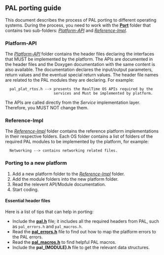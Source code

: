 ## PAL porting guide

This document describes the process of PAL porting to different operating systems. During the process, you need to work
with the [**Port**](https://github.com/ARMmbed/mbed-client-pal/tree/master/Source/Port) folder that contains two sub-folders: *[Platform-API](./Platform-API)* and *[Reference-Impl](./Reference-Impl)*.

### Platform-API

The *[Platform-API](./Platform-API)* folder contains the header files declaring the interfaces that MUST be implemented by the platform. The APIs are documented in the header files and the Doxygen documentation with the same content is also available.
The documentation declares the input/output parameters, return values and the eventual special return values. 
The header file names are related to the PAL modules they are declaring. For example:  
    
  ```
    pal_plat_rtos.h --> presents the RealTime OS APIs required by the   
                        services and Must be implemented by platform.
  ```

<span class="notes">The APIs are called directly from the *Service* implementation layer. Therefore, you MUST NOT change them.</span>

### Reference-Impl

The *[Reference-Impl](./Reference-Impl)* folder contains the reference platform implementations in their respective folders. 
Each OS folder contains a list of folders of the required PAL modules to be implemented by the platform, for example:
  
  ```
    Networking --> contains networking related files.
  ```

### Porting to a new platform

1. Add a new platform folder to the *[Reference-Impl](./Reference-Impl)* folder.  
2. Add the module folders into the new platform folder.  
3. Read the relevent API/Module documentation.
4. Start coding.

#### Essential header files

Here is a list of tips that can help in porting:

* Include the **[pal.h](../PAL-Impl/Services-API/pal.h)** file; it includes all the required headers from PAL, such as `pal_errors.h` and `pal_macros.h`.
* Read the **[pal_errors.h](../PAL-Impl/Services-API/pal_errors.h)** file to find out how to map the platform errors to the PAL errors.
* Read the **[pal_macros.h](../PAL-Impl/Services-API/pal_macros.h)** to find helpful PAL macros.
* Include the **pal_(MODULE).h** file to get the relevant data structures.
